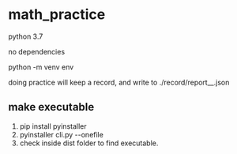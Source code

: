 # math_practice

python 3.7

no dependencies

python -m venv env

doing practice will keep a record, and write to ./record/report_<name>_<time>.json

## make executable

1. pip install pyinstaller
2. pyinstaller cli.py --onefile
3. check inside dist folder to find executable.
